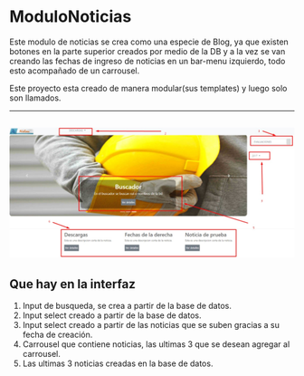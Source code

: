 # ModuloNoticias

Este modulo de noticias se crea como una especie de Blog, ya que existen botones en la parte superior creados por medio de la DB y a la vez se van creando las fechas de ingreso de noticias en un bar-menu izquierdo, todo esto acompañado de un carrousel.

Este proyecto esta creado de manera modular(sus templates) y luego solo son llamados.

-------------------------------------------------------------------------------------------------------------------
![Interfaz](https://github.com/72OTA/ModuloNoticias/blob/master/WhatsApp%20Image%202017-11-08%20at%2008.20.48.jpeg)
-------------------------------------------------------------------------------------------------------------------

Que hay en la interfaz
----------------------

1)  Input de busqueda, se crea a partir de la base de datos.
2)  Input select creado a partir de la base de datos.
3)  Input select creado a partir de las noticias que se suben gracias a su fecha de creación.
4)  Carrousel que contiene noticias, las ultimas 3 que se desean agregar al carrousel.
5)  Las ultimas 3 noticias creadas en la base de datos.
